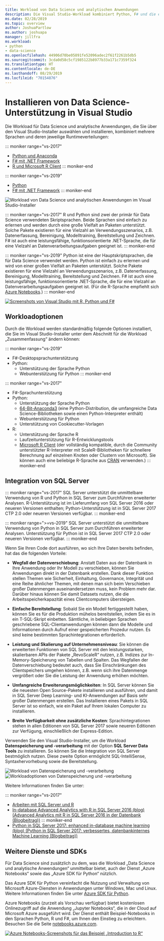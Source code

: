 ```yaml
---
title: Workload von Data Science und analytischen Anwendungen
description: Die Visual Studio-Workload kombiniert Python, F# und die entsprechenden Runtimeverteilungen einschließlich Anaconda miteinander. (R ist ebenfalls nur in Visual Studio 2017 RC enthalten.)
ms.date: 02/28/2019
ms.topic: overview
author: JoshuaPartlow
ms.author: joshuapa
manager: jillfra
ms.workload:
- python
- data-science
ms.openlocfilehash: 44906d70be05891fe52096adec2f61f2261b5db5
ms.sourcegitcommit: 3cda0d58c5cf1985122b8977b33a171c7359f324
ms.translationtype: HT
ms.contentlocale: de-DE
ms.lasthandoff: 08/29/2019
ms.locfileid: "70154876"
---
```

# <a name="install-data-science-support-in-visual-studio"></a>Installieren von Data Science-Unterstützung in Visual Studio

Die Workload für Data Science und analytische Anwendungen, die Sie über den Visual Studio-Installer auswählen und installieren, kombiniert mehrere Sprachen und deren jeweilige Runtimeverteilungen:

::: moniker range="vs-2017"
- [Python und Anaconda](../python/overview-of-python-tools-for-visual-studio.md)
- [F# mit .NET Framework](/dotnet/fsharp/)
- [R und Microsoft R Client](../rtvs/index.md)
::: moniker-end

::: moniker range="vs-2019"
- [Python](../python/overview-of-python-tools-for-visual-studio.md)
- [F# mit .NET Framework](/dotnet/fsharp/)
::: moniker-end

![Workload von Data Science und analytischen Anwendungen im Visual Studio-Installer](media/workload/data-science-workload.png)

::: moniker range="vs-2017"
R und Python sind zwei der primär für Data Science verwendeten Skriptsprachen. Beide Sprachen sind einfach zu erlernen und werden durch eine große Vielfalt an Paketen unterstützt. Solche Pakete existieren für eine Vielzahl an Verwendungsszenarios, z.B. Datenerfassung, Bereinigung, Modelltraining, Bereitstellung und Zeichnen. F# ist auch eine leistungsfähige, funktionsorientierte .NET-Sprache, die für eine Vielzahl an Datenverarbeitungsaufgaben geeignet ist.
::: moniker-end

::: moniker range="vs-2019"
Python ist eine der Hauptskriptsprachen, die für Data Science verwendet werden. Python ist einfach zu erlernen und wird von einer großen Vielfalt an Paketen unterstützt. Solche Pakete existieren für eine Vielzahl an Verwendungsszenarios, z.B. Datenerfassung, Bereinigung, Modelltraining, Bereitstellung und Zeichnen. F# ist auch eine leistungsfähige, funktionsorientierte .NET-Sprache, die für eine Vielzahl an Datenverarbeitungsaufgaben geeignet ist. (Für die R-Sprache empfiehlt sich [Azure Notebooks](https://notebooks.azure.com).)
::: moniker-end

<!--Note link on the image because this one is large -->
[![Screenshots von Visual Studio mit R, Python und F#](media/workload/data-science-workload-screens.png)](media/workload/data-science-workload-screens.png#lightbox)

## <a name="workload-options"></a>Workloadoptionen

Durch die Workload werden standardmäßig folgende Optionen installiert, die Sie im Visual Studio-Installer unter dem Abschnitt für die Workload „Zusammenfassung“ ändern können:

::: moniker range="vs-2019"
- F#-Desktopsprachunterstützung
- Python:
  - Unterstützung der Sprache Python
  - Webunterstützung für Python
::: moniker-end

::: moniker range="vs-2017"
- F#-Sprachunterstützung
- Python:
  - Unterstützung der Sprache Python
  - [64-Bit-Anaconda3](https://www.continuum.io) (eine Python-Distribution, die umfangreiche Data Science-Bibliotheken sowie einen Python-Interpreter enthält)
  - Webunterstützung für Python
  - Unterstützung von Cookiecutter-Vorlagen
- R:
  - Unterstützung der Sprache R
  - Laufzeitunterstützung für R-Entwicklungstools
  - [Microsoft R Client](/machine-learning-server/r-client/what-is-microsoft-r-client) (der vollständig kompatible, durch die Community unterstützter R-Interpreter mit ScaleR-Bibliotheken für schnellere Berechnung auf einzelnen Knoten oder Clustern von Microsoft). Sie können auch eine beliebige R-Sprache aus [CRAN](https://cran.r-project.org/) verwenden.)
::: moniker-end

## <a name="sql-server-integration"></a>Integration von SQL Server

::: moniker range="vs-2017"
SQL Server unterstützt die unmittelbare Verwendung von R und Python in SQL Server zum Durchführen erweiterter Analysen. R-Unterstützung ist im Lieferumfang von SQL Server 2016 oder neueren Versionen enthalten; Python-Unterstützung ist in SQL Server 2017 CTP 2.0 oder neueren Versionen verfügbar.
::: moniker-end

::: moniker range=">=vs-2019"
SQL Server unterstützt die unmittelbare Verwendung von Python in SQL Server zum Durchführen erweiterter Analysen. Unterstützung für Python ist in SQL Server 2017 CTP 2.0 oder neueren Versionen verfügbar.
::: moniker-end

Wenn Sie Ihren Code dort ausführen, wo sich Ihre Daten bereits befinden, hat das die folgenden Vorteile:

- **Wegfall der Datenverschiebung**: Anstatt Daten aus der Datenbank in Ihre Anwendung oder Ihr Modell zu verschieben, können Sie Anwendungen direkt in der Datenbank erstellen. Dank dieser Funktion stellen Themen wie Sicherheit, Einhaltung, Governance, Integrität und eine Reihe ähnlicher Themen, mit denen man sich beim Verschieben großer Datenmengen auseinandersetzen muss, kein Problem mehr dar. Darüber hinaus können Sie damit Datasets nutzen, die die Arbeitsspeicherkapazität eines Clientcomputers übersteigen.

- **Einfache Bereitstellung**: Sobald Sie ein Modell fertiggestellt haben, können Sie es für die Produktion mühelos bereitstellen, indem Sie es in ein T-SQL-Skript einbetten. Sämtliche, in beliebigen Sprachen geschriebene SQL-Clientanwendungen können dann die Modelle und Informationen durch Aufruf einer gespeicherten Prozedur nutzen. Es sind keine bestimmten Sprachintegrationen erforderlich.

- **Leistung und Skalierung auf Unternehmensniveau**: Sie können die erweiterten Funktionen von SQL Server mit den leistungsstarken, skalierbaren APIs der Pakete „RevoScaleR“ nutzen, z.B. Indizes zur In-Memory-Speicherung von Tabellen und Spalten. Das Wegfallen der Datenverschiebung bedeutet auch, dass Sie Einschränkungen des Clientspeichers umgehen können, z.B. wenn sich ihre Datenmenge vergrößert oder Sie die Leistung der Anwendung erhöhen möchten.

- **Umfangreiche Erweiterungsmöglichkeiten**: In SQL Server können Sie die neuesten Open Source-Pakete installieren und ausführen, und damit in SQL Server Deep Learning- und KI-Anwendungen auf Basis sehr großer Datenmengen erstellen. Das Installieren eines Pakets in SQL Server ist so einfach, wie ein Paket auf Ihrem lokalen Computer zu installieren.

- **Breite Verfügbarkeit ohne zusätzliche Kosten**: Sprachintegrationen stehen in allen Editionen von SQL Server 2017 sowie neueren Editionen zur Verfügung, einschließlich der Express-Edition.

Verwenden Sie den Visual Studio-Installer, um die Workload **Datenspeicherung und -verarbeitung** mit der Option **SQL Server Data Tools** zu installieren. So können Sie die Integration von SQL Server bestmöglich nutzen. Diese zweite Option ermöglicht SQL-IntelliSense, Syntaxhervorhebung sowie die Bereitstellung.

![Workload von Datenspeicherung und -verarbeitung](media/workload/data-storage-workload.png) &nbsp;&nbsp;&nbsp;&nbsp; ![Workloadoptionen von Datenspeicherung und -verarbeitung](media/workload/data-storage-workload-options.png)

Weitere Informationen finden Sie unter:

::: moniker range="vs-2017"
- [Arbeiten mit SQL Server und R](../rtvs/integrating-sql-server-with-r.md)
- [In-database Advanced Analytics with R in SQL Server 2016 (blog) (Advanced Analytics mit R in SQL Server 2016 in der Datenbank (Blogbeitrag))](https://blogs.technet.microsoft.com/dataplatforminsider/2016/03/29/in-database-advanced-analytics-with-r-in-sql-server-2016/)
::: moniker-end
- [Python in SQL Server 2017: enhanced in-database machine learning (blog) (Python in SQL Server 2017: verbessertes, datenbankinternes Machine Learning (Blogbeitrag))](https://blogs.technet.microsoft.com/dataplatforminsider/2017/04/19/python-in-sql-server-2017-enhanced-in-database-machine-learning/)

## <a name="additional-services-and-sdks"></a>Weitere Dienste und SDKs

Für Data Science sind zusätzlich zu dem, was die Workload „Data Science und analytische Anwendungen“ unmittelbar bietet, auch der Dienst „Azure Notebooks“ sowie das „Azure SDK für Python“ nützlich.

Das Azure SDK für Python vereinfacht die Nutzung und Verwaltung von Microsoft Azure-Diensten in Anwendungen unter Windows, Mac und Linux. Weitere Informationen finden Sie unter [Azure SDK für Python](/azure/python/).

Azure Notebooks (zurzeit als Vorschau verfügbar) bietet kostenlosen Onlinezugriff auf die Anwendung „Jupyter Notebooks“, die in der Cloud auf Microsoft Azure ausgeführt wird. Der Dienst enthält Beispiel-Notebooks in den Sprachen Python, R und F#, um Ihnen den Einstieg zu erleichtern. Besuchen Sie die Seite [notebooks.azure.com](https://notebooks.azure.com/).

<!--Note link on the image because this one is large -->
[![Azure Notebooks-Screenshots für das Beispiel „Introduction to R“](media/workload/data-science-workload-notebooks.png)](media/workload/data-science-workload-notebooks.png#lightbox)
